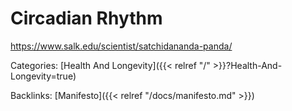 # Circadian Rhythm

https://www.salk.edu/scientist/satchidananda-panda/

Categories:
[Health And Longevity]({{< relref "/" >}}?Health-And-Longevity=true)

Backlinks:
[Manifesto]({{< relref "/docs/manifesto.md" >}})
